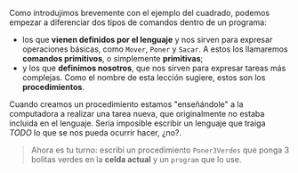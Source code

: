 Como introdujimos brevemente con el ejemplo del cuadrado, podemos empezar a diferenciar dos tipos de comandos dentro de un programa:

- los que **vienen definidos por el lenguaje** y nos sirven para expresar operaciones básicas, como `Mover`, `Poner` y `Sacar`. A estos los llamaremos **comandos primitivos**, o simplemente **primitivas**;
- y los que **definimos nosotros**, que nos sirven para expresar tareas más complejas. Como el nombre de esta lección sugiere, estos son los **procedimientos**.

Cuando creamos un procedimiento estamos "enseñándole" a la computadora a realizar una tarea nueva, que originalmente no estaba incluida en el lenguaje. Sería imposible escribir un lenguaje que traiga _TODO_ lo que se nos pueda ocurrir hacer, ¿no?. 

> Ahora es tu turno: escribí un procedimiento `Poner3Verdes` que ponga 3 bolitas verdes en la **celda actual** y un `program` que lo use.